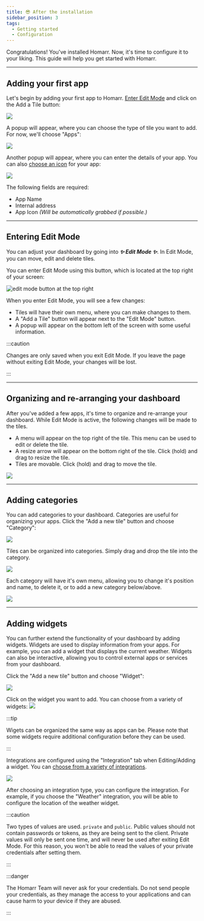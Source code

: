 ```yaml
---
title: 😎 After the installation
sidebar_position: 3
tags:
  - Getting started
  - Configuration
---
```


Congratulations! You've installed Homarr. Now, it's time to configure it to your liking. This guide will help you get started with Homarr.

---
## Adding your first app
Let's begin by adding your first app to Homarr. [Enter Edit Mode](#entering-edit-mode) and click on the Add a Tile button:

![](img/edit-mode-add-tile-button.png)

A popup will appear, where you can choose the type of tile you want to add. For now, we'll choose "Apps":

![](img/edit-mode-select-element.png)

Another popup will appear, where you can enter the details of your app. You can also [choose an icon](/docs/customizations/icons) for your app:

![](img/add-app-modal.png)

The following fields are required:

- App Name
- Internal address
- App Icon *(Will be automatically grabbed if possible.)*

---


## Entering Edit Mode
You can adjust your dashboard by going into ***✨ Edit Mode ✨***. In Edit Mode, you can move, edit and delete tiles.

You can enter Edit Mode using this button, which is located at the top right of your screen:

![edit mode button at the top right](img/enter-edit-mode.png)

When you enter Edit Mode, you will see a few changes:

- Tiles will have their own menu, where you can make changes to them.
- A "Add a Tile" button will appear next to the "Edit Mode" button.
- A popup will appear on the bottom left of the screen with some useful information.

:::caution

Changes are only saved when you exit Edit Mode. If you leave the page without exiting Edit Mode, your changes will be lost.

:::

---


## Organizing and re-arranging your dashboard

After you've added a few apps, it's time to organize and re-arrange your dashboard. While Edit Mode is active, the following changes will be made to the tiles.

- A menu will appear on the top right of the tile. This menu can be used to edit or delete the tile.
- A resize arrow will appear on the bottom right of the tile. Click (hold) and drag to resize the tile.
- Tiles are movable. Click (hold) and drag to move the tile.

![](img/homarr-organize.gif)

---

## Adding categories

You can add categories to your dashboard. Categories are useful for organizing your apps. Click the "Add a new tile" button and choose "Category":

![](img/edit-mode-select-element.png)

Tiles can be organized into categories. Simply drag and drop the tile into the category.

![](img/category-drag-and-drop.gif)

Each category will have it's own menu, allowing you to change it's position and name, to delete it, or to add a new category below/above.

![](img/category-menu.png)

---

## Adding widgets

You can further extend the functionality of your dashboard by adding widgets. Widgets are used to display information from your apps. For example, you can add a widget that displays the current weather. Widgets can also be interactive, allowing you to control external apps or services from your dashboard.

Click the "Add a new tile" button and choose "Widget":

![](img/edit-mode-select-element.png)

Click on the widget you want to add. You can choose from a variety of widgets:
![](./img/widgets-select-type.png)

:::tip

Wigets can be organized the same way as apps can be. Please note that some widgets require additional configuration before they can be used.

:::

Integrations are configured using the "Integration" tab when Editing/Adding a widget. You can [choose from a variety of integrations](/docs/integrations).

![](img/app-integration.png)

After choosing an integration type, you can configure the integration. For example, if you choose the "Weather" integration, you will be able to configure the location of the weather widget.

:::caution

Two types of values are used. ``private`` and ``public``. Public values should not contain passwords or tokens, as they are being sent to the client. Private values will only be sent one time, and will never be used after exiting Edit Mode. For this reason, you won't be able to read the values of your private credentials after setting them.

:::

:::danger

The Homarr Team will never ask for your credentials. Do not send people your credentials, as they manage the access to your applications and can cause harm to your device if they are abused.

:::
